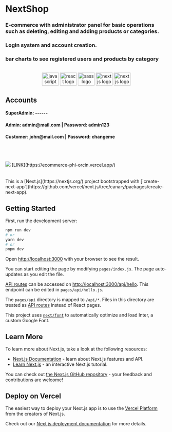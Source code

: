 <h1>NextShop</h1>
<h3>E-commerce with administrator panel for basic operations such as deleting, editing and adding products or categories.</h3>
<h3>Login system and account creation.</h3>
<h3>bar charts to see registered users and products by category</h3>
<br>
<div align="center">
 <img src="https://cdn.jsdelivr.net/gh/devicons/devicon/icons/javascript/javascript-original.svg" height="40" width="52" alt="javascript logo"  />
   <img src="https://cdn.jsdelivr.net/gh/devicons/devicon/icons/react/react-original.svg" height="40" width="52" alt="react logo"  />
  <img src="https://cdn.jsdelivr.net/gh/devicons/devicon/icons/sass/sass-original.svg" height="40" width="52" alt="sass logo"  />
  <img src="https://cdn.jsdelivr.net/gh/devicons/devicon/icons/nextjs/nextjs-original.svg" height="40" width="52" alt="nextjs logo"  /> 
 <img src="https://github.com/BryanMlg/Ecommerce/assets/49600985/af7b4d83-9af9-4e7c-a1d7-0cff31629b5e" height="40" width="52" alt="nextjs logo"  /> 
</div>
<h2>Accounts</h2>
<h4>SuperAdmin: ------ </h4>
<h4>Admin: admin@mail.com | Password: admin123</h4>
<h4>Customer: john@mail.com | Password: changeme</h4>
<br>
<br>
<br>

<img src="https://github.com/BryanMlg/Ecommerce/assets/49600985/b1309dcd-8206-4192-9b85-cd26bfb3fa23"/>
[LINK](https://ecommerce-phi-orcin.vercel.app/)
<br>
<br>
<br>
This is a [Next.js](https://nextjs.org/) project bootstrapped with [`create-next-app`](https://github.com/vercel/next.js/tree/canary/packages/create-next-app).

## Getting Started

First, run the development server:

```bash
npm run dev
# or
yarn dev
# or
pnpm dev
```

Open [http://localhost:3000](http://localhost:3000) with your browser to see the result.

You can start editing the page by modifying `pages/index.js`. The page auto-updates as you edit the file.

[API routes](https://nextjs.org/docs/api-routes/introduction) can be accessed on [http://localhost:3000/api/hello](http://localhost:3000/api/hello). This endpoint can be edited in `pages/api/hello.js`.

The `pages/api` directory is mapped to `/api/*`. Files in this directory are treated as [API routes](https://nextjs.org/docs/api-routes/introduction) instead of React pages.

This project uses [`next/font`](https://nextjs.org/docs/basic-features/font-optimization) to automatically optimize and load Inter, a custom Google Font.

## Learn More

To learn more about Next.js, take a look at the following resources:

- [Next.js Documentation](https://nextjs.org/docs) - learn about Next.js features and API.
- [Learn Next.js](https://nextjs.org/learn) - an interactive Next.js tutorial.

You can check out [the Next.js GitHub repository](https://github.com/vercel/next.js/) - your feedback and contributions are welcome!

## Deploy on Vercel

The easiest way to deploy your Next.js app is to use the [Vercel Platform](https://vercel.com/new?utm_medium=default-template&filter=next.js&utm_source=create-next-app&utm_campaign=create-next-app-readme) from the creators of Next.js.

Check out our [Next.js deployment documentation](https://nextjs.org/docs/deployment) for more details.

